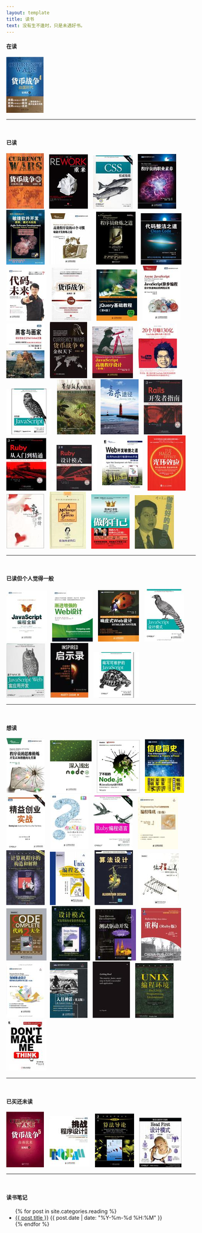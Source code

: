 ```yaml
---
layout: template
title: 读书
text: 没有生不逢时，只是未遇好书。
---
```


#### 在读

<div>
  <img style="padding-right: 10px;" src="images/reading/23.jpg" />
</div>

<hr /><br />

#### 已读

<div>
  <img style="padding-right: 10px;" src="images/reading/22.jpg" />
  <img style="padding-right: 10px;" src="images/reading/52.jpg" />
  <img style="padding-right: 10px;" src="images/reading/61.jpg" />
  <img style="padding-right: 10px;" src="images/reading/58.jpg" />
  <img style="padding-right: 10px;" src="images/reading/51.jpg" />
  <img style="padding-right: 10px;" src="images/reading/49.jpg" />
  <img style="padding-right: 10px;" src="images/reading/37.jpg" />
  <img style="padding-right: 10px;" src="images/reading/47.jpg" />
  <img style="padding-right: 10px;" src="images/reading/1.jpg" />
  <img style="padding-right: 10px;" src="images/reading/2.jpg" />
  <img style="padding-right: 10px;" src="images/reading/5.jpg" />
  <img style="padding-right: 10px;" src="images/reading/4.jpg" />
  <img style="padding-right: 10px;" src="images/reading/3.jpg" />
  <img style="padding-right: 10px;" src="images/reading/21.jpg" />
  <img style="padding-right: 10px;" src="images/reading/6.jpg" />
  <img style="padding-right: 10px;" src="images/reading/7.jpg" />
  <img style="padding-right: 10px;" src="images/reading/15.jpg" />
  <img style="padding-right: 10px;" src="images/reading/28.jpg" />
  <img style="padding-right: 10px;" src="images/reading/29.jpg" />
  <img style="padding-right: 10px;" src="images/reading/18.jpg" />
  <img style="padding-right: 10px;" src="images/reading/19.jpg" />
  <img style="padding-right: 10px;" src="images/reading/17.jpg" />
  <img style="padding-right: 10px;" src="images/reading/20.jpg" />
  <img style="padding-right: 10px;" src="images/reading/59.jpg" />
  <img style="padding-right: 10px;" src="images/reading/30.jpg" />
  <img style="padding-right: 10px;" src="images/reading/25.jpg" />
  <img style="padding-right: 10px;" src="images/reading/26.jpg" />
  <img style="padding-right: 10px;" src="images/reading/27.jpg" />
</div>

<hr /><br />

#### 已读但个人觉得一般

<div>
  <img style="padding-right: 10px;" src="images/reading/34.jpg" />
  <img style="padding-right: 10px;" src="images/reading/35.jpg" />
  <img style="padding-right: 10px;" src="images/reading/8.jpg" />
  <img style="padding-right: 10px;" src="images/reading/9.jpg" />
  <img style="padding-right: 10px;" src="images/reading/12.jpg" />
  <img style="padding-right: 10px;" src="images/reading/13.jpg" />
  <img style="padding-right: 10px;" src="images/reading/14.jpg" />
</div>

<hr /><br />

#### 想读

<div>
  <img style="padding-right: 10px;" src="images/reading/60.jpg" />
  <img style="padding-right: 10px;" src="images/reading/56.jpg" />
  <img style="padding-right: 10px;" src="images/reading/57.jpg" />
  <img style="padding-right: 10px;" src="images/reading/36.jpg" />
  <img style="padding-right: 10px;" src="images/reading/33.jpg" />
  <img style="padding-right: 10px;" src="images/reading/32.jpg" />
  <img style="padding-right: 10px;" src="images/reading/31.jpg" />
  <img style="padding-right: 10px;" src="images/reading/38.jpg" />
  <img style="padding-right: 10px;" src="images/reading/39.jpg" />
  <img style="padding-right: 10px;" src="images/reading/40.jpg" />
  <img style="padding-right: 10px;" src="images/reading/41.jpg" />
  <img style="padding-right: 10px;" src="images/reading/42.jpg" />
  <img style="padding-right: 10px;" src="images/reading/43.jpg" />
  <img style="padding-right: 10px;" src="images/reading/44.jpg" />
  <img style="padding-right: 10px;" src="images/reading/45.jpg" />
  <img style="padding-right: 10px;" src="images/reading/46.jpg" />
  <img style="padding-right: 10px;" src="images/reading/48.jpg" />
  <img style="padding-right: 10px;" src="images/reading/50.jpg" />
  <img style="padding-right: 10px;" src="images/reading/53.jpg" />
  <img style="padding-right: 10px;" src="images/reading/55.jpg" />
  <img style="padding-right: 10px;" src="images/reading/54.jpg" />
</div>
  
<hr /><br />

#### 已买还未读

<div>
  <img style="padding-right: 10px;" src="images/reading/24.jpg" />
  <img style="padding-right: 10px;" src="images/reading/16.jpg" />
  <img style="padding-right: 10px;" src="images/reading/10.jpg" />
  <img style="padding-right: 10px;" src="images/reading/11.jpg" />
</div>

<hr /><br />

#### 读书笔记

<ul>
	{% for post in site.categories.reading %}
	<li>
	<a href="{{ post.url }}">{{ post.title }}</a>
	<span>{{ post.date | date: "%Y-%m-%d %H:%M" }}</span>
	</li>
	{% endfor %}
</ul>
